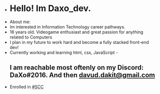 - <h1>Hello! Im Daxo_dev.</h1>
- About me:
- Im interested in Information Technology career pathways.
- 16 years old. Videogame enthusiast and great passion for anything related to Computers
- I plan in my future to work hard and become a fully stacked front-end dev!
- Currently working and learning html, css, JavaScript
-<h2> I am reachable most oftenly on my Discord: DaXo#2016. And then davud.dakit@gmail.com</h2>
- Enrolled in <abbr title="#SarajevoCodingClub">#SCC</abbr>
